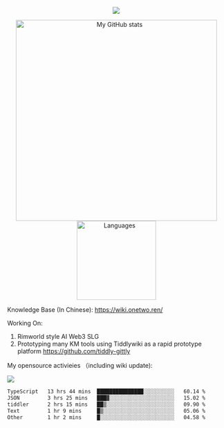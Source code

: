 <a href="https://github.com/linonetwo">
    <p align="center">
        <img src="https://github-profile-trophy.vercel.app/?username=linonetwo&column=7&theme=onedark"/>
    </p>
</a>
<a align="center" href="https://github.com/linonetwo">
  <p align="center">
    <img src="https://github-readme-stats.vercel.app/api?username=linonetwo&show_icons=true&count_private=true" alt="My GitHub stats" width="465"/>
    <img src="https://github-readme-stats.vercel.app/api/top-langs/?username=linonetwo&layout=compact&langs_count=10" alt="Languages" height="183">
  </p>
</a>

Knowledge Base (In Chinese): https://wiki.onetwo.ren/

Working On: 

1. Rimworld style AI Web3 SLG
1. Prototyping many KM tools using Tiddlywiki as a rapid prototype platform https://github.com/tiddly-gittly

My opensource activieies （including wiki update):

![](https://visitor-badge.glitch.me/badge?page_id=linonetwo.linonetwo)

<!--START_SECTION:waka-->

```txt
TypeScript   13 hrs 44 mins  ███████████████░░░░░░░░░░   60.14 %
JSON         3 hrs 25 mins   ███▓░░░░░░░░░░░░░░░░░░░░░   15.02 %
tiddler      2 hrs 15 mins   ██▒░░░░░░░░░░░░░░░░░░░░░░   09.90 %
Text         1 hr 9 mins     █▒░░░░░░░░░░░░░░░░░░░░░░░   05.06 %
Other        1 hr 2 mins     █░░░░░░░░░░░░░░░░░░░░░░░░   04.58 %
```

<!--END_SECTION:waka-->
